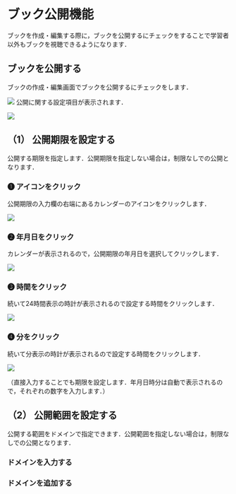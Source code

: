 # ブック公開機能

ブックを作成・編集する際に，ブックを公開するにチェックをすることで学習者以外もブックを視聴できるようになります．

## ブックを公開する

ブックの作成・編集画面でブックを公開するにチェックをします．

![](<../.gitbook/assets/image (455).png>)
公開に関する設定項目が表示されます．

![](<../.gitbook/assets/image (456).png>)
## （1） 公開期限を設定する
公開する期限を指定します．公開期限を指定しない場合は，制限なしでの公開となります．

### ❶ アイコンをクリック
公開期限の入力欄の右端にあるカレンダーのアイコンをクリックします．

![](<../.gitbook/assets/image (457).png>)
### ❷ 年月日をクリック
カレンダーが表示されるので，公開期限の年月日を選択してクリックします．

![](<../.gitbook/assets/image (458).png>)
### ❸ 時間をクリック
続いて24時間表示の時計が表示されるので設定する時間をクリックします．

![](<../.gitbook/assets/image (459).png>)
### ❹ 分をクリック
続いて分表示の時計が表示されるので設定する時間をクリックします．

![](<../.gitbook/assets/image (460).png>)

（直接入力することでも期限を設定します．年月日時分は自動で表示されるので，それぞれの数字を入力します．）

## （2） 公開範囲を設定する
公開する範囲をドメインで指定できます．公開範囲を指定しない場合は，制限なしでの公開となります．

### ドメインを入力する

### ドメインを追加する
